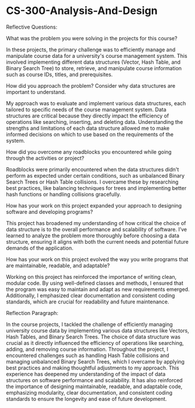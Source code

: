 # CS-300-Analysis-And-Design


Reflective Questions: 

What was the problem you were solving in the projects for this course?

In these projects, the primary challenge was to efficiently manage and manipulate course data for a university's course management system. This involved implementing different data structures (Vector, Hash Table, and Binary Search Tree) to store, retrieve, and manipulate course information such as course IDs, titles, and prerequisites.


How did you approach the problem? Consider why data structures are important to understand.

My approach was to evaluate and implement various data structures, each tailored to specific needs of the course management system. Data structures are critical because they directly impact the efficiency of operations like searching, inserting, and deleting data. Understanding the strengths and limitations of each data structure allowed me to make informed decisions on which to use based on the requirements of the system.


How did you overcome any roadblocks you encountered while going through the activities or project?

Roadblocks were primarily encountered when the data structures didn't perform as expected under certain conditions, such as unbalanced Binary Search Trees or Hash Table collisions. I overcame these by researching best practices, like balancing techniques for trees and implementing better hash functions or handling collisions gracefully.


How has your work on this project expanded your approach to designing software and developing programs?

This project has broadened my understanding of how critical the choice of data structure is to the overall performance and scalability of software. I’ve learned to analyze the problem more thoroughly before choosing a data structure, ensuring it aligns with both the current needs and potential future demands of the application.


How has your work on this project evolved the way you write programs that are maintainable, readable, and adaptable?

Working on this project has reinforced the importance of writing clean, modular code. By using well-defined classes and methods, I ensured that the program was easy to maintain and adapt as new requirements emerged. Additionally, I emphasized clear documentation and consistent coding standards, which are crucial for readability and future maintenance.

Reflection Paragraph: 

In the course projects, I tackled the challenge of efficiently managing university course data by implementing various data structures like Vectors, Hash Tables, and Binary Search Trees. The choice of data structure was crucial as it directly influenced the efficiency of operations like searching, adding, and removing course information. Throughout the project, I encountered challenges such as handling Hash Table collisions and managing unbalanced Binary Search Trees, which I overcame by applying best practices and making thoughtful adjustments to my approach. This experience has deepened my understanding of the impact of data structures on software performance and scalability. It has also reinforced the importance of designing maintainable, readable, and adaptable code, emphasizing modularity, clear documentation, and consistent coding standards to ensure the longevity and ease of future development.
